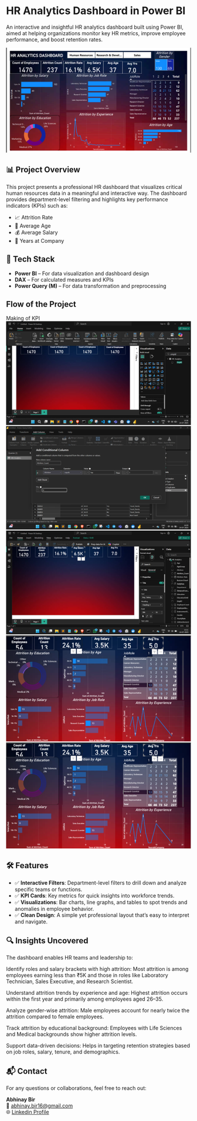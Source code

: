 # HR Analytics Dashboard in Power BI

An interactive and insightful HR analytics dashboard built using Power BI, aimed at helping organizations monitor key HR metrics, improve employee performance, and boost retention rates.

![5. Final](images/5_final.png)

## 📊 Project Overview

This project presents a professional HR dashboard that visualizes critical human resources data in a meaningful and interactive way. The dashboard provides department-level filtering and highlights key performance indicators (KPIs) such as:

- 📈 Attrition Rate  
- 👥 Average Age  
- 💰 Average Salary  
- 🏢 Years at Company  

## 🧰 Tech Stack

- **Power BI** – For data visualization and dashboard design  
- **DAX** – For calculated measures and KPIs  
- **Power Query (M)** – For data transformation and preprocessing  

## Flow of the Project
Making of KPI
![1. Making of KPI](images/making_kpi.png)
![2. Creating kpis](images/2_creating_attritionCount_colm.png)
![3. All Kpis](images/3_all_kpis_done.png)
![4. Adding Charts](images/4_adding_charts.png)
![5. Final](images/4_adding_charts.png)

## 🛠 Features

- ✅ **Interactive Filters**: Department-level filters to drill down and analyze specific teams or functions.  
- ✅ **KPI Cards**: Key metrics for quick insights into workforce trends.  
- ✅ **Visualizations**: Bar charts, line graphs, and tables to spot trends and anomalies in employee behavior.  
- ✅ **Clean Design**: A simple yet professional layout that’s easy to interpret and navigate.


## 🔍 Insights Uncovered
The dashboard enables HR teams and leadership to:

Identify roles and salary brackets with high attrition: Most attrition is among employees earning less than ₹5K and those in roles like Laboratory Technician, Sales Executive, and Research Scientist.

Understand attrition trends by experience and age: Highest attrition occurs within the first year and primarily among employees aged 26–35.

Analyze gender-wise attrition: Male employees account for nearly twice the attrition compared to female employees.

Track attrition by educational background: Employees with Life Sciences and Medical backgrounds show higher attrition levels.

Support data-driven decisions: Helps in targeting retention strategies based on job roles, salary, tenure, and demographics.

## 📬 Contact

For any questions or collaborations, feel free to reach out:

**Abhinay Bir**  
📧 abhinay.bir16@gmail.com  
🌐 [Linkedin Profile](https://www.linkedin.com/in/abhinay-bir-764a342b1/)  

